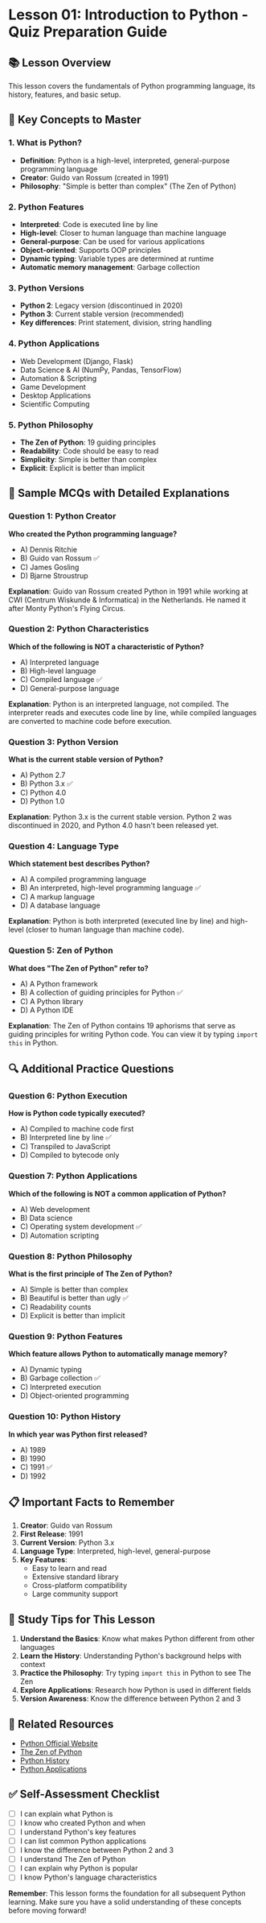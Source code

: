 # Lesson 01: Introduction to Python - Quiz Preparation Guide

## 📚 Lesson Overview
This lesson covers the fundamentals of Python programming language, its history, features, and basic setup.

## 🎯 Key Concepts to Master

### 1. What is Python?
- **Definition**: Python is a high-level, interpreted, general-purpose programming language
- **Creator**: Guido van Rossum (created in 1991)
- **Philosophy**: "Simple is better than complex" (The Zen of Python)

### 2. Python Features
- **Interpreted**: Code is executed line by line
- **High-level**: Closer to human language than machine language
- **General-purpose**: Can be used for various applications
- **Object-oriented**: Supports OOP principles
- **Dynamic typing**: Variable types are determined at runtime
- **Automatic memory management**: Garbage collection

### 3. Python Versions
- **Python 2**: Legacy version (discontinued in 2020)
- **Python 3**: Current stable version (recommended)
- **Key differences**: Print statement, division, string handling

### 4. Python Applications
- Web Development (Django, Flask)
- Data Science & AI (NumPy, Pandas, TensorFlow)
- Automation & Scripting
- Game Development
- Desktop Applications
- Scientific Computing

### 5. Python Philosophy
- **The Zen of Python**: 19 guiding principles
- **Readability**: Code should be easy to read
- **Simplicity**: Simple is better than complex
- **Explicit**: Explicit is better than implicit

## 📝 Sample MCQs with Detailed Explanations

### Question 1: Python Creator
**Who created the Python programming language?**

- A) Dennis Ritchie
- B) Guido van Rossum ✅
- C) James Gosling
- D) Bjarne Stroustrup

**Explanation**: Guido van Rossum created Python in 1991 while working at CWI (Centrum Wiskunde & Informatica) in the Netherlands. He named it after Monty Python's Flying Circus.

### Question 2: Python Characteristics
**Which of the following is NOT a characteristic of Python?**

- A) Interpreted language
- B) High-level language
- C) Compiled language ✅
- D) General-purpose language

**Explanation**: Python is an interpreted language, not compiled. The interpreter reads and executes code line by line, while compiled languages are converted to machine code before execution.

### Question 3: Python Version
**What is the current stable version of Python?**

- A) Python 2.7
- B) Python 3.x ✅
- C) Python 4.0
- D) Python 1.0

**Explanation**: Python 3.x is the current stable version. Python 2 was discontinued in 2020, and Python 4.0 hasn't been released yet.

### Question 4: Language Type
**Which statement best describes Python?**

- A) A compiled programming language
- B) An interpreted, high-level programming language ✅
- C) A markup language
- D) A database language

**Explanation**: Python is both interpreted (executed line by line) and high-level (closer to human language than machine code).

### Question 5: Zen of Python
**What does "The Zen of Python" refer to?**

- A) A Python framework
- B) A collection of guiding principles for Python ✅
- C) A Python library
- D) A Python IDE

**Explanation**: The Zen of Python contains 19 aphorisms that serve as guiding principles for writing Python code. You can view it by typing `import this` in Python.

## 🔍 Additional Practice Questions

### Question 6: Python Execution
**How is Python code typically executed?**

- A) Compiled to machine code first
- B) Interpreted line by line ✅
- C) Transpiled to JavaScript
- D) Compiled to bytecode only

### Question 7: Python Applications
**Which of the following is NOT a common application of Python?**

- A) Web development
- B) Data science
- C) Operating system development ✅
- D) Automation scripting

### Question 8: Python Philosophy
**What is the first principle of The Zen of Python?**

- A) Simple is better than complex
- B) Beautiful is better than ugly ✅
- C) Readability counts
- D) Explicit is better than implicit

### Question 9: Python Features
**Which feature allows Python to automatically manage memory?**

- A) Dynamic typing
- B) Garbage collection ✅
- C) Interpreted execution
- D) Object-oriented programming

### Question 10: Python History
**In which year was Python first released?**

- A) 1989
- B) 1990
- C) 1991 ✅
- D) 1992

## 📋 Important Facts to Remember

1. **Creator**: Guido van Rossum
2. **First Release**: 1991
3. **Current Version**: Python 3.x
4. **Language Type**: Interpreted, high-level, general-purpose
5. **Key Features**: 
   - Easy to learn and read
   - Extensive standard library
   - Cross-platform compatibility
   - Large community support

## 🎯 Study Tips for This Lesson

1. **Understand the Basics**: Know what makes Python different from other languages
2. **Learn the History**: Understanding Python's background helps with context
3. **Practice the Philosophy**: Try typing `import this` in Python to see The Zen
4. **Explore Applications**: Research how Python is used in different fields
5. **Version Awareness**: Know the difference between Python 2 and 3

## 🔗 Related Resources

- [Python Official Website](https://www.python.org/)
- [The Zen of Python](https://www.python.org/dev/peps/pep-0020/)
- [Python History](https://www.python.org/doc/essays/cp4e/)
- [Python Applications](https://www.python.org/about/apps/)

## ✅ Self-Assessment Checklist

- [ ] I can explain what Python is
- [ ] I know who created Python and when
- [ ] I understand Python's key features
- [ ] I can list common Python applications
- [ ] I know the difference between Python 2 and 3
- [ ] I understand The Zen of Python
- [ ] I can explain why Python is popular
- [ ] I know Python's language characteristics

**Remember**: This lesson forms the foundation for all subsequent Python learning. Make sure you have a solid understanding of these concepts before moving forward! 